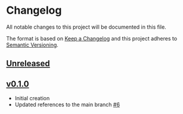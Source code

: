 # Changelog
All notable changes to this project will be documented in this file.

The format is based on [Keep a Changelog](http://keepachangelog.com/en/1.0.0/)
and this project adheres to [Semantic Versioning](http://semver.org/spec/v2.0.0.html).

## [Unreleased]

## [v0.1.0]
- Initial creation
- Updated references to the main branch [#6](https://github.com/xmidt-org/mimisbrunnr/pull/6)

[Unreleased]: https://github.com/xmidt-org/mimisbrunnr/compare/v0.1.0..HEAD
[v0.1.0]: https://github.com/xmidt-org/mimisbrunnr/compare/0.0.0...v0.1.0
